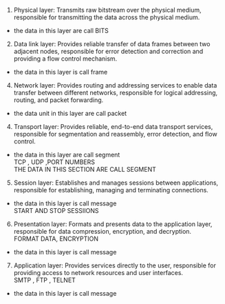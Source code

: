 1.  Physical layer: Transmits raw bitstream over the physical medium, responsible for transmitting the data across the physical medium.

-   the data in this layer are call BITS  

2.  Data link layer: Provides reliable transfer of data frames between two adjacent nodes, responsible for error detection and correction and providing a flow control mechanism.

-   the data in this layer is call frame

4.  Network layer: Provides routing and addressing services to enable data transfer between different networks, responsible for logical addressing, routing, and packet forwarding.

-   the data unit in this layer are call packet

4.  Transport layer: Provides reliable, end-to-end data transport services, responsible for segmentation and reassembly, error detection, and flow control.

-   the data in this layer are call segment  
    TCP , UDP ,PORT NUMBERS  
    THE DATA IN THIS SECTION ARE CALL SEGMENT  
    

5.  Session layer: Establishes and manages sessions between applications, responsible for establishing, managing and terminating connections.

-   the data in this layer is call message  
    START AND STOP SESSIIONS  
    

6.  Presentation layer: Formats and presents data to the application layer, responsible for data compression, encryption, and decryption.  
    FORMAT DATA, ENCRYPTION

-   the data in this layer is call message  
    

7.  Application layer: Provides services directly to the user, responsible for providing access to network resources and user interfaces.  
    SMTP , FTP , TELNET

-   the data in this layer is call message



